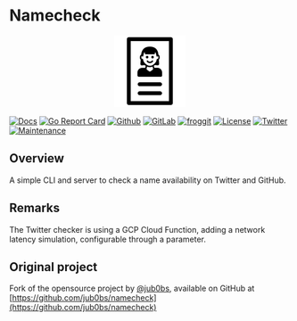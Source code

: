 # Namecheck

<p align="center">
<img src="assets/img/name.logo.png" alt="Namecheck logo" title="Namecheck logo" />
</p>

[![Docs](https://img.shields.io/badge/docs-current-brightgreen.svg)](https://pkg.go.dev/github.com/davidaparicio/namecheck)
[![Go Report Card](https://goreportcard.com/badge/davidaparicio/namecheck)](https://goreportcard.com/report/davidaparicio/namecheck)
[![Github](https://img.shields.io/static/v1?label=github&logo=github&color=E24329&message=main&style=flat-square)](https://github.com/davidaparicio/namecheck)
[![GitLab](https://img.shields.io/static/v1?label=gitlab&logo=gitlab&color=green&message=mirrored&style=flat-square)](https://gitlab.com/davidaparicio/namecheck)
[![froggit](https://img.shields.io/static/v1?label=froggit&logo=froggit&color=yellowgreen&message=mirrored&style=flat-square)](https://lab.frogg.it/davidaparicio/namecheck)
[![License](https://img.shields.io/badge/license-MIT-blue.svg)](https://github.com/davidaparicio/namecheck/blob/main/LICENSE.md)
[![Twitter](https://img.shields.io/twitter/follow/dadideo.svg?style=social)](https://twitter.com/intent/follow?screen_name=dadideo)
[![Maintenance](https://img.shields.io/maintenance/yes/2022.svg)]()

## Overview
A simple CLI and server to check a name availability on Twitter and GitHub.

## Remarks
The Twitter checker is using a GCP Cloud Function, adding a network latency simulation, configurable through a parameter.

## Original project
Fork of the opensource project by [@jub0bs](https://github.com/jub0bs/), available on GitHub at [https://github.com/jub0bs/namecheck](https://github.com/jub0bs/namecheck)